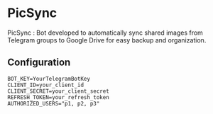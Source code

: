 # PicSync

PicSync : Bot developed to automatically sync shared images from Telegram groups to Google Drive for easy backup and organization.

## Configuration

```plaintext
BOT_KEY=YourTelegramBotKey
CLIENT_ID=your_client_id
CLIENT_SECRET=your_client_secret
REFRESH_TOKEN=your_refresh_token
AUTHORIZED_USERS="p1, p2, p3"
